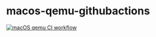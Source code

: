 # macos-qemu-githubactions

[![macOS qemu  CI workflow](https://github.com/githubfoam/macos-qemu-githubactions/actions/workflows/macos-workflow.yml/badge.svg?branch=main)](https://github.com/githubfoam/macos-qemu-githubactions/actions/workflows/macos-workflow.yml)